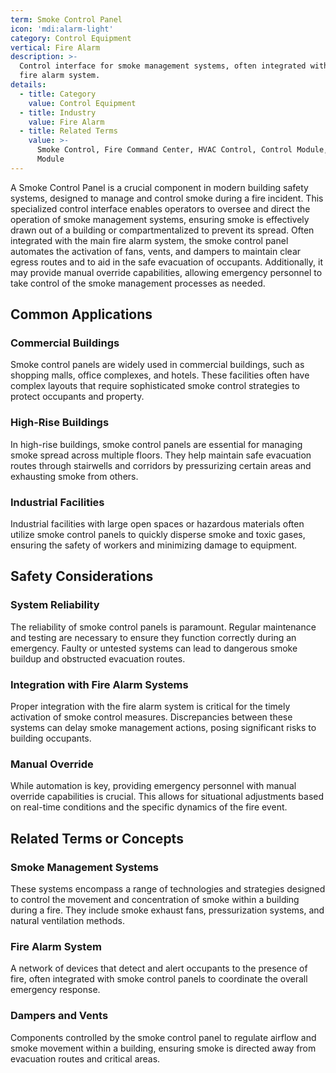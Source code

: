 ```yaml
---
term: Smoke Control Panel
icon: 'mdi:alarm-light'
category: Control Equipment
vertical: Fire Alarm
description: >-
  Control interface for smoke management systems, often integrated with the main
  fire alarm system.
details:
  - title: Category
    value: Control Equipment
  - title: Industry
    value: Fire Alarm
  - title: Related Terms
    value: >-
      Smoke Control, Fire Command Center, HVAC Control, Control Module, Monitor
      Module
---
```

A Smoke Control Panel is a crucial component in modern building safety systems, designed to manage and control smoke during a fire incident. This specialized control interface enables operators to oversee and direct the operation of smoke management systems, ensuring smoke is effectively drawn out of a building or compartmentalized to prevent its spread. Often integrated with the main fire alarm system, the smoke control panel automates the activation of fans, vents, and dampers to maintain clear egress routes and to aid in the safe evacuation of occupants. Additionally, it may provide manual override capabilities, allowing emergency personnel to take control of the smoke management processes as needed.

## Common Applications

### Commercial Buildings
Smoke control panels are widely used in commercial buildings, such as shopping malls, office complexes, and hotels. These facilities often have complex layouts that require sophisticated smoke control strategies to protect occupants and property.

### High-Rise Buildings
In high-rise buildings, smoke control panels are essential for managing smoke spread across multiple floors. They help maintain safe evacuation routes through stairwells and corridors by pressurizing certain areas and exhausting smoke from others.

### Industrial Facilities
Industrial facilities with large open spaces or hazardous materials often utilize smoke control panels to quickly disperse smoke and toxic gases, ensuring the safety of workers and minimizing damage to equipment.

## Safety Considerations

### System Reliability
The reliability of smoke control panels is paramount. Regular maintenance and testing are necessary to ensure they function correctly during an emergency. Faulty or untested systems can lead to dangerous smoke buildup and obstructed evacuation routes.

### Integration with Fire Alarm Systems
Proper integration with the fire alarm system is critical for the timely activation of smoke control measures. Discrepancies between these systems can delay smoke management actions, posing significant risks to building occupants.

### Manual Override
While automation is key, providing emergency personnel with manual override capabilities is crucial. This allows for situational adjustments based on real-time conditions and the specific dynamics of the fire event.

## Related Terms or Concepts

### Smoke Management Systems
These systems encompass a range of technologies and strategies designed to control the movement and concentration of smoke within a building during a fire. They include smoke exhaust fans, pressurization systems, and natural ventilation methods.

### Fire Alarm System
A network of devices that detect and alert occupants to the presence of fire, often integrated with smoke control panels to coordinate the overall emergency response.

### Dampers and Vents
Components controlled by the smoke control panel to regulate airflow and smoke movement within a building, ensuring smoke is directed away from evacuation routes and critical areas.
